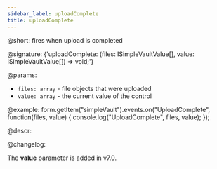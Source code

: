 ```yaml
---
sidebar_label: uploadComplete
title: uploadComplete
---          
```


@short: fires when upload is completed

@signature: {'uploadComplete: (files: ISimpleVaultValue[], value: ISimpleVaultValue[]) => void;'}

@params:
- `files: array` - file objects that were uploaded
- `value: array` - the current value of the control

@example:
form.getItem("simpleVault").events.on("UploadComplete", function(files, value) {
    console.log("UploadComplete", files, value);
});

@descr:

@changelog:

The **value** parameter is added in v7.0.
